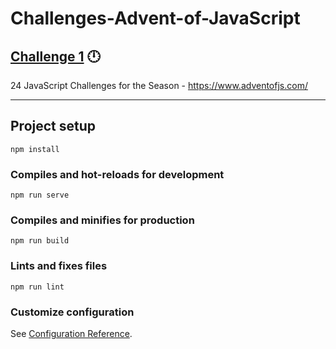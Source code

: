 # Challenges-Advent-of-JavaScript
## [Challenge 1](https://mayragarciaac.github.io/Challenges-Advent-of-JavaScript-1/) :clock12:
24 JavaScript Challenges for the Season - https://www.adventofjs.com/



--------------------------------------------------------------------------------------------------------
## Project setup
```
npm install
```

### Compiles and hot-reloads for development
```
npm run serve
```

### Compiles and minifies for production
```
npm run build
```

### Lints and fixes files
```
npm run lint
```

### Customize configuration
See [Configuration Reference](https://cli.vuejs.org/config/).
